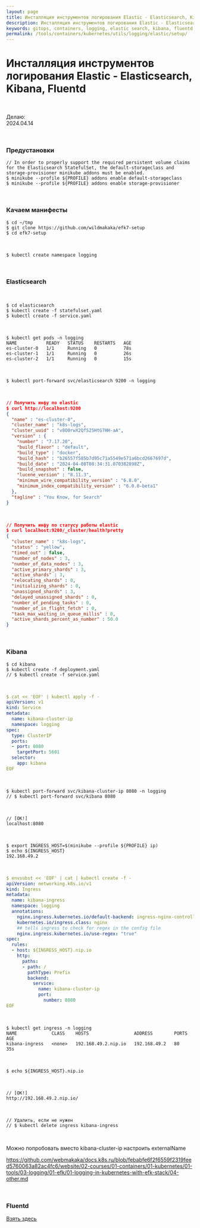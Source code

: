 ```yaml
---
layout: page
title: Инсталляция инструментов логирования Elastic - Elasticsearch, Kibana, Fluentd
description: Инсталляция инструментов логирования Elastic - Elasticsearch, Kibana, Fluentd
keywords: gitops, containers, logging, elastic search, kibana, fluentd
permalink: /tools/containers/kubernetes/utils/logging/elastic/setup/
---
```


# Инсталляция инструментов логирования Elastic - Elasticsearch, Kibana, Fluentd

<br/>

Делаю:  
2024.04.14

<br/>

### Предустановки

```
// In order to properly support the required persistent volume claims for the Elasticsearch StatefulSet, the default-storageclass and storage-provisioner minikube addons must be enabled.
$ minikube --profile ${PROFILE} addons enable default-storageclass
$ minikube --profile ${PROFILE} addons enable storage-provisioner
```

<br/>

### Качаем манифесты

```
$ cd ~/tmp
$ git clone https://github.com/wildmakaka/efk7-setup
$ cd efk7-setup
```

<br/>

```
$ kubectl create namespace logging
```

<br/>

### Elasticsearch

<br/>

```
$ cd elasticsearch
$ kubectl create -f statefulset.yaml
$ kubectl create -f service.yaml
```

<br/>

```
$ kubectl get pods -n logging
NAME           READY   STATUS    RESTARTS   AGE
es-cluster-0   1/1     Running   0          78s
es-cluster-1   1/1     Running   0          26s
es-cluster-2   1/1     Running   0          15s

```

<br/>

```
$ kubectl port-forward svc/elasticsearch 9200 -n logging
```

<br/>

```json
// Получить инфу по elastic
$ curl http://localhost:9200
{
  "name" : "es-cluster-0",
  "cluster_name" : "k8s-logs",
  "cluster_uuid" : "v8O0rwX2QfS25HtG7HH-aA",
  "version" : {
    "number" : "7.17.20",
    "build_flavor" : "default",
    "build_type" : "docker",
    "build_hash" : "b26557f585b7d95c71a5549e571a6bcd2667697d",
    "build_date" : "2024-04-08T08:34:31.070382898Z",
    "build_snapshot" : false,
    "lucene_version" : "8.11.3",
    "minimum_wire_compatibility_version" : "6.8.0",
    "minimum_index_compatibility_version" : "6.0.0-beta1"
  },
  "tagline" : "You Know, for Search"
}
```

<br/>

```json
// Получить инфу по статусу работы elastic
$ curl localhost:9200/_cluster/health?pretty
{
  "cluster_name" : "k8s-logs",
  "status" : "yellow",
  "timed_out" : false,
  "number_of_nodes" : 3,
  "number_of_data_nodes" : 3,
  "active_primary_shards" : 3,
  "active_shards" : 3,
  "relocating_shards" : 0,
  "initializing_shards" : 0,
  "unassigned_shards" : 3,
  "delayed_unassigned_shards" : 0,
  "number_of_pending_tasks" : 0,
  "number_of_in_flight_fetch" : 0,
  "task_max_waiting_in_queue_millis" : 0,
  "active_shards_percent_as_number" : 50.0
}
```

<br/>

### Kibana

```
$ cd kibana
$ kubectl create -f deployment.yaml
// $ kubectl create -f service.yaml
```

<br/>

```yaml
$ cat << 'EOF' | kubectl apply -f -
apiVersion: v1
kind: Service
metadata:
  name: kibana-cluster-ip
  namespace: logging
spec:
  type: ClusterIP
  ports:
  - port: 8080
    targetPort: 5601
  selector:
    app: kibana
EOF
```

<br/>

```
$ kubectl port-forward svc/kibana-cluster-ip 8080 -n logging
// $ kubectl port-forward svc/kibana 8080
```

<br/>

```
// [OK!]
localhost:8080
```

<br/>

```
$ export INGRESS_HOST=$(minikube --profile ${PROFILE} ip)
$ echo ${INGRESS_HOST}
192.168.49.2
```

<br/>

```yaml
$ envsubst << 'EOF' | cat | kubectl create -f -
apiVersion: networking.k8s.io/v1
kind: Ingress
metadata:
  name: kibana-ingress
  namespace: logging
  annotations:
    nginx.ingress.kubernetes.io/default-backend: ingress-nginx-controller
    kubernetes.io/ingress.class: nginx
    ## tells ingress to check for regex in the config file
    nginx.ingress.kubernetes.io/use-regex: "true"
spec:
  rules:
  - host: ${INGRESS_HOST}.nip.io
    http:
      paths:
      - path: /
        pathType: Prefix
        backend:
          service:
            name: kibana-cluster-ip
            port:
              number: 8080
EOF
```

<br/>

```
$ kubectl get ingress -n logging
NAME             CLASS    HOSTS                 ADDRESS        PORTS   AGE
kibana-ingress   <none>   192.168.49.2.nip.io   192.168.49.2   80      35s
```

<br/>

```
$ echo ${INGRESS_HOST}.nip.io
```

<br/>

```
// [OK!]
http://192.168.49.2.nip.io/
```

<br/>

```
// Удалить, если не нужен
// $ kubectl delete ingress kibana-ingress
```

<br/>

Можно попробовать вместо kibana-cluster-ip настроить externalName

https://github.com/webmakaka/docs.k8s.ru/blob/febabfe6f2f6559f2319feed5760063a82ac4fc6/website/02-courses/01-containers/01-kubernetes/01-tools/03-logging/01-efk/01-logging-in-kubernetes-with-efk-stack/04-other.md

<br/>

### Fluentd

[Взять здесь](/tools/containers/kubernetes/utils/logging/elastic/setup/helm/)

